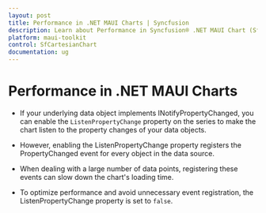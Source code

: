 ```yaml
---
layout: post
title: Performance in .NET MAUI Charts | Syncfusion
description: Learn about Performance in Syncfusion® .NET MAUI Chart (SfCartesianChart), its elements and more details.
platform: maui-toolkit
control: SfCartesianChart
documentation: ug
---
```


# Performance in .NET MAUI Charts

* If your underlying data object implements INotifyPropertyChanged, you can enable the `ListenPropertyChange` property on the series to make the chart listen to the property changes of your data objects.

* However, enabling the ListenPropertyChange property registers the PropertyChanged event for every object in the data source.

* When dealing with a large number of data points, registering these events can slow down the chart's loading time.

* To optimize performance and avoid unnecessary event registration, the ListenPropertyChange property is set to `false`.

